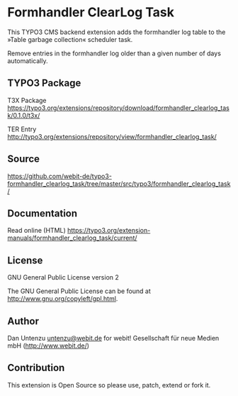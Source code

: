 Formhandler ClearLog Task
=========================

This TYPO3 CMS backend extension adds the formhandler log table to the »Table garbage collection« scheduler task.

Remove entries in the formhandler log older than a given number of days automatically.

TYPO3 Package
-------------

T3X Package https://typo3.org/extensions/repository/download/formhandler_clearlog_task/0.1.0/t3x/

TER Entry http://typo3.org/extensions/repository/view/formhandler_clearlog_task/

Source
------

https://github.com/webit-de/typo3-formhandler_clearlog_task/tree/master/src/typo3/formhandler_clearlog_task/

Documentation
-------------

Read online (HTML) https://typo3.org/extension-manuals/formhandler_clearlog_task/current/

License
-------

GNU General Public License version 2

The GNU General Public License can be found at http://www.gnu.org/copyleft/gpl.html.

Author
------

Dan Untenzu <untenzu@webit.de> for webit! Gesellschaft für neue Medien mbH
(http://www.webit.de/)

Contribution
------------

This extension is Open Source so please use, patch, extend or fork it.
